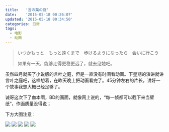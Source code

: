 ```yaml
---
title:   '言の葉の庭'
date:    '2015-05-18 00:26:07'
updated: '2015-05-18 00:34:50'
categories: 日常
tags:
  - 电影
  - 动画
---
```


> いつかもっと　もっと遠くまで　歩けるようになったら　会いに行こう
>
> 如果有一天，能够走得更稳更远了，就去见她吧。

虽然四月就买了小说版的言叶之庭，但是一直没有时间看动画。下星期的演讲就讲言叶之庭吧，这样想着，在昨天晚上把动画看完了。45分钟左右的片长，讲好一个故事我想大概已经足够了。

诚哥这次下了血本啊，BD的画面，就像网上说的，“每一帧都可以截下来当壁纸”，作画质量没得说；

下方大图注意：<!--more-->

<img src="http://7xivhz.com1.z0.glb.clouddn.com/pics/kotonoha no niwakotonoha (1).png">

<img src="http://7xivhz.com1.z0.glb.clouddn.com/pics/kotonoha no niwakotonoha (3).png">

<img src="http://7xivhz.com1.z0.glb.clouddn.com/pics/kotonoha no niwakotonoha (6).png">

<img src="http://7xivhz.com1.z0.glb.clouddn.com/pics/kotonoha no niwakotonoha (9).png">

<img src="http://7xivhz.com1.z0.glb.clouddn.com/pics/kotonoha no niwakotonoha (12).png">
